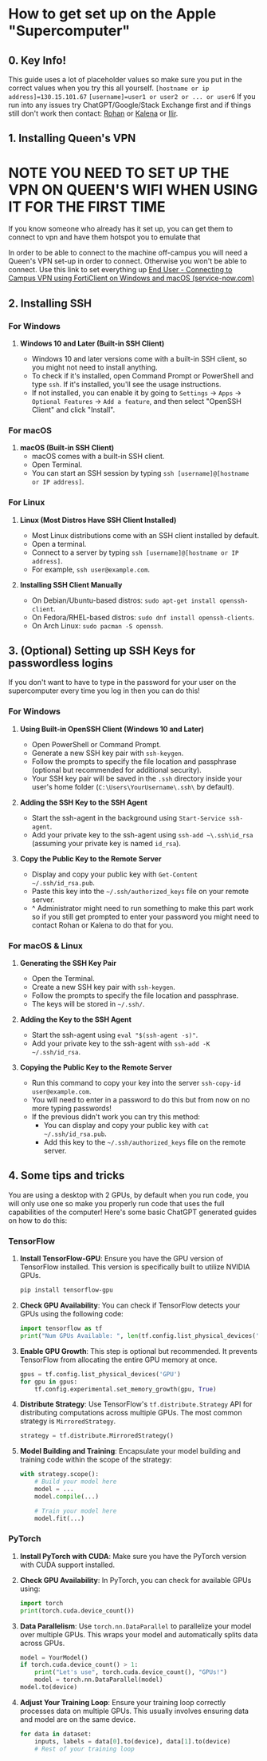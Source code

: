 # How to get set up on the Apple "Supercomputer"
## 0. Key Info!
This guide uses a lot of placeholder values so make sure you put in the correct values when you try this all yourself.
`[hostname or ip address]=130.15.101.67`
`[username]=user1 or user2 or ... or user6`
If you run into any issues try ChatGPT/Google/Stack Exchange first and if things still don't work then contact:  [Rohan](apple.bed@engsoc.queensu.ca) or [Kalena](apple.pres@engsoc.queensu.ca) or [Ilir](ilir.gusija@queensu.ca).

## 1. Installing Queen's VPN
# NOTE YOU NEED TO SET UP THE VPN ON QUEEN'S WIFI WHEN USING IT FOR THE FIRST TIME
If you know someone who already has it set up, you can get them to connect to vpn and have them hotspot you to emulate that

In order to be able to connect to the machine off-campus you will need a Queen's VPN set-up in order to connect. Otherwise you won't be able to connect. Use this link to set everything up
[End User - Connecting to Campus VPN using FortiClient on Windows and macOS (service-now.com)](https://queensu.service-now.com/esm?id=kb_article&sysparm_article=KB0012696&sys_kb_id=b5eaa2b587bbb55064edf29acebb3559)

## 2. Installing SSH
### For Windows

1.  **Windows 10 and Later (Built-in SSH Client)**
    
    -   Windows 10 and later versions come with a built-in SSH client, so you might not need to install anything.
    -   To check if it's installed, open Command Prompt or PowerShell and type `ssh`. If it's installed, you'll see the usage instructions.
    -   If not installed, you can enable it by going to `Settings` -> `Apps` -> `Optional Features` -> `Add a feature`, and then select "OpenSSH Client" and click "Install".

### For macOS

1.  **macOS (Built-in SSH Client)**
    -   macOS comes with a built-in SSH client.
    -   Open Terminal.
    -   You can start an SSH session by typing `ssh [username]@[hostname or IP address]`.

### For Linux

1.  **Linux (Most Distros Have SSH Client Installed)**
    
    -   Most Linux distributions come with an SSH client installed by default.
    -   Open a terminal.
    -   Connect to a server by typing `ssh [username]@[hostname or IP address]`.
    -   For example, `ssh user@example.com`.
2.  **Installing SSH Client Manually**
    
    -   On Debian/Ubuntu-based distros: `sudo apt-get install openssh-client`.
    -   On Fedora/RHEL-based distros: `sudo dnf install openssh-clients`.
    -   On Arch Linux: `sudo pacman -S openssh`.

## 3. (Optional) Setting up SSH Keys for passwordless logins

If you don't want to have to type in the password for your user on the supercomputer every time you log in then you can do this!
### For Windows

1.  **Using Built-in OpenSSH Client (Windows 10 and Later)**
    
    -   Open PowerShell or Command Prompt.
    -   Generate a new SSH key pair with `ssh-keygen`.
    -   Follow the prompts to specify the file location and passphrase (optional but recommended for additional security).
    -   Your SSH key pair will be saved in the `.ssh` directory inside your user's home folder (`C:\Users\YourUsername\.ssh\` by default).
2.  **Adding the SSH Key to the SSH Agent**
    
    -   Start the ssh-agent in the background using `Start-Service ssh-agent`.
    -   Add your private key to the ssh-agent using `ssh-add ~\.ssh\id_rsa` (assuming your private key is named `id_rsa`).
3.  **Copy the Public Key to the Remote Server**
    
    -   Display and copy your public key with `Get-Content ~/.ssh/id_rsa.pub`.
    -   Paste this key into the `~/.ssh/authorized_keys` file on your remote server.
    - ^ Administrator might need to run something to make this part work so if you still get prompted to enter your password you might need to contact Rohan or Kalena to do that for you.

### For macOS & Linux

1.  **Generating the SSH Key Pair**
    
    -   Open the Terminal.
    -   Create a new SSH key pair with `ssh-keygen`.
    -   Follow the prompts to specify the file location and passphrase.
    -   The keys will be stored in `~/.ssh/`.
2.  **Adding the Key to the SSH Agent**
    
    -   Start the ssh-agent using `eval "$(ssh-agent -s)"`.
    -   Add your private key to the ssh-agent with `ssh-add -K ~/.ssh/id_rsa`.
3.  **Copying the Public Key to the Remote Server**
    
    - Run this command to copy your key into the server `ssh-copy-id user@example.com`.  
    - You will need to enter in a password to do this but from now on no more typing passwords!
    - If the previous didn't work you can try this method:
	    -  You can display and copy your public key with `cat ~/.ssh/id_rsa.pub`.
	    - Add this key to the `~/.ssh/authorized_keys` file on the remote server.

## 4. Some tips and tricks

You are using a desktop with 2 GPUs, by default when you run code, you will only use one so make you properly run code that uses the full capabilities of the computer!
Here's some basic ChatGPT generated guides on how to do this:
### TensorFlow

1.  **Install TensorFlow-GPU**: Ensure you have the GPU version of TensorFlow installed. This version is specifically built to utilize NVIDIA GPUs.
	```bash
	pip install tensorflow-gpu
	```
    
2.  **Check GPU Availability**: You can check if TensorFlow detects your GPUs using the following code:
    
    ```python
    import tensorflow as tf
    print("Num GPUs Available: ", len(tf.config.list_physical_devices('GPU')))
    ``` 
    
3.  **Enable GPU Growth**: This step is optional but recommended. It prevents TensorFlow from allocating the entire GPU memory at once.
    ```python
    gpus = tf.config.list_physical_devices('GPU')
    for gpu in gpus:
        tf.config.experimental.set_memory_growth(gpu, True)
    ``` 
    
4.  **Distribute Strategy**: Use TensorFlow's `tf.distribute.Strategy` API for distributing computations across multiple GPUs. The most common strategy is `MirroredStrategy`.
    

    
    ```python
    strategy = tf.distribute.MirroredStrategy()
    ``` 
    
5.  **Model Building and Training**: Encapsulate your model building and training code within the scope of the strategy:
  
    ```python
    with strategy.scope():
        # Build your model here
        model = ...
        model.compile(...)
    
        # Train your model here
        model.fit(...)
    ```

### PyTorch

1.  **Install PyTorch with CUDA**: Make sure you have the PyTorch version with CUDA support installed.
    
2.  **Check GPU Availability**: In PyTorch, you can check for available GPUs using:
    
    ```python
    import torch
    print(torch.cuda.device_count())
    ``` 
    
3.  **Data Parallelism**: Use `torch.nn.DataParallel` to parallelize your model over multiple GPUs. This wraps your model and automatically splits data across GPUs.
    
    ```python
    model = YourModel()
    if torch.cuda.device_count() > 1:
        print("Let's use", torch.cuda.device_count(), "GPUs!")
        model = torch.nn.DataParallel(model)
    model.to(device)
    ``` 
    
4.  **Adjust Your Training Loop**: Ensure your training loop correctly processes data on multiple GPUs. This usually involves ensuring data and model are on the same device.

    ```python
    for data in dataset:
        inputs, labels = data[0].to(device), data[1].to(device)
        # Rest of your training loop
    ```
<!--stackedit_data:
eyJwcm9wZXJ0aWVzIjoidGl0bGU6IEFwcGxlLVN1cGVyQ29tcH
V0ZXItd2lraVxuIiwiaGlzdG9yeSI6WzE5ODQ1MjE4MjYsMjQx
ODA4NzUyLDIwNDQ5MjExMTJdfQ==
-->
